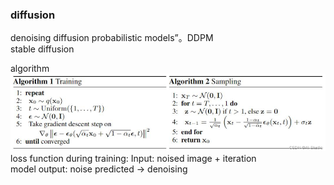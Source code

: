 ### diffusion 

denoising diffusion probabilistic models”。DDPM   
stable diffusion  

algorithm
![alt text](image.png)
loss function during training:
Input: noised image + iteration  
model
output: noise predicted -> denoising